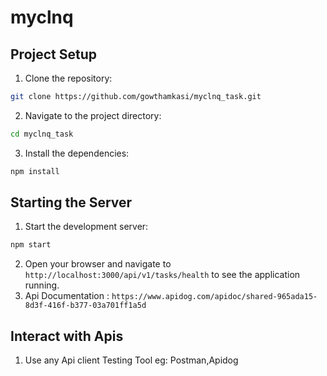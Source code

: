 # myclnq

## Project Setup

1. Clone the repository:

```sh
git clone https://github.com/gowthamkasi/myclnq_task.git
```

2. Navigate to the project directory:

```sh
cd myclnq_task
```

3. Install the dependencies:

```sh
npm install
```

## Starting the Server

1. Start the development server:

```sh
npm start
```

2. Open your browser and navigate to `http://localhost:3000/api/v1/tasks/health` to see the application running.
3. Api Documentation : `https://www.apidog.com/apidoc/shared-965ada15-8d3f-416f-b377-03a701ff1a5d`

## Interact with Apis

1. Use any Api client Testing Tool eg: Postman,Apidog
